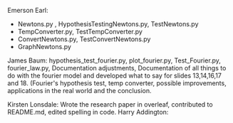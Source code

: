 Emerson Earl:
- Newtons.py , HypothesisTestingNewtons.py, TestNewtons.py
- TempConverter.py, TestTempConverter.py
- ConvertNewtons.py, TestConvertNewtons.py
- GraphNewtons.py

James Baum: hypothesis_test_fourier.py, plot_fourier.py, Test_Fourier.py, fourier_law.py, Documentation adjustments, Documentation of all things to do with the fourier model and developed what to say for slides 13,14,16,17 and 18. (Fourier's hypothesis test, temp converter, possible improvements, applications in the real world and the conclusion.

Kirsten Lonsdale:
Wrote the research paper in overleaf, contributed to README.md, edited spelling in code.
Harry Addington:
